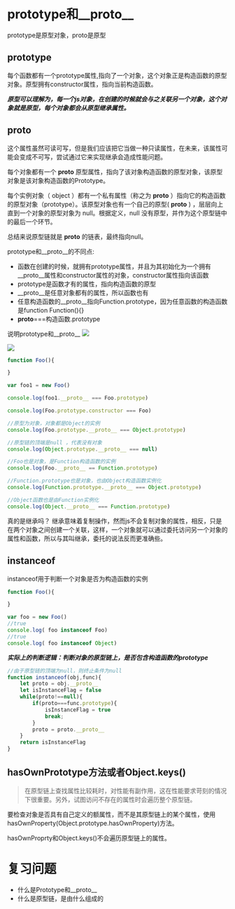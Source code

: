 # prototype和__proto__
prototype是原型对象，proto是原型
## prototype
每个函数都有一个prototype属性,指向了一个对象，这个对象正是构造函数的原型对象。原型拥有constructor属性，指向当前构造函数。

***原型可以理解为，每一个js对象，在创建的时候就会与之关联另一个对象，这个对象就是原型，每个对象都会从原型继承属性。***

## __proto__
这个属性虽然可读可写，但是我们应该把它当做一种只读属性，在未来，该属性可能会变成不可写，尝试通过它来实现继承会造成性能问题。  

每个对象都有一个 __proto__ 原型属性，指向了该对象构造函数的原型对象，该原型对象是该对象构造函数的Prototype。

每个实例对象（ object ）都有一个私有属性（称之为 __proto__ ）指向它的构造函数的原型对象（prototype）。该原型对象也有一个自己的原型( __proto__ ) ，层层向上直到一个对象的原型对象为 null。根据定义，null 没有原型，并作为这个原型链中的最后一个环节。

总结来说原型链就是 __proto__ 的链表，最终指向null。

prototype和__proto__的不同点:
- 函数在创建的时候，就拥有prototype属性，并且为其初始化为一个拥有__proto__属性和constructor属性的对象，constructor属性指向该函数
- prototype是函数才有的属性，指向构造函数的原型
- __proto__是任意对象都有的属性，所以函数也有
- 任意构造函数的__proto__指向Function.prototype，因为任意函数的构造函数是function Function(){}
- __proto__===构造函数.prototype

说明prototype和__proto__
![](https://tva1.sinaimg.cn/large/00831rSTgy1gctmp4z2a0j30eg0gamxv.jpg)

![](https://tva1.sinaimg.cn/large/00831rSTgy1gd2uv2jf90j30sb0klmz7.jpg)

```javascript
function Foo(){

}

var foo1 = new Foo()

console.log(foo1.__proto__ === Foo.prototype)

console.log(Foo.prototype.constructor === Foo)

//原型为对象，对象都是Object的实例
console.log(Foo.prototype.__proto__ === Object.prototype)

//原型链的顶端是null ，代表没有对象
console.log(Object.prototype.__proto__ === null)

//Foo也是对象，是Function构造函数的实例
console.log(Foo.__proto__ == Function.prototype)

//Function.prototype也是对象，也由Object构造函数实例化
console.log(Function.prototype.__proto__ === Object.prototype)

//Object函数也是由Function实例化
console.log(Object.__proto__ === Function.prototype)

```

真的是继承吗？
继承意味着复制操作，然而js不会复制对象的属性，相反，只是在两个对象之间创建一个关联，这样，一个对象就可以通过委托访问另一个对象的属性和函数，所以与其叫继承，委托的说法反而更准确些。


## instanceof
instanceof用于判断一个对象是否为构造函数的实例

```javascript
function Foo(){

}

var foo = new Foo()
//true
console.log( foo instanceof Foo)
//true
console.log( foo instanceof Object)

```

***实际上的判断逻辑：判断对象的原型链上，是否包含构造函数的prototype***

```javascript
//由于原型链的顶端为null，则终止条件为null
function instanceof(obj,func){
    let proto = obj.__proto__
    let isInstanceFlag = false
    while(proto!==null){
        if(proto===func.prototype){
            isInstanceFlag = true
            break;
        }
        proto = proto.__proto__
    }
    return isInstanceFlag
}

```

## hasOwnPrototype方法或者Object.keys()
> 在原型链上查找属性比较耗时，对性能有副作用，这在性能要求苛刻的情况下很重要。另外，试图访问不存在的属性时会遍历整个原型链。

要检查对象是否具有自己定义的额属性，而不是其原型链上的某个属性，使用hasOwnProperty(Object.prototype.hasOwnProperty)方法。

hasOwnProprty和Object.keys()不会遍历原型链上的属性。



# 复习问题
- 什么是Prototype和__proto__
- 什么是原型链，是由什么组成的
